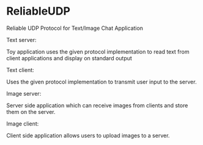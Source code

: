 # ReliableUDP
Reliable UDP Protocol for Text/Image Chat Application


Text server:

Toy application uses the given protocol implementation to read text from client applications and display on standard output

Text client:

Uses the given protocol implementation to transmit user input to the server.

Image server:

Server side application which can receive images from clients and store them on the server.

Image client:

Client side application allows users to upload images to a server.
